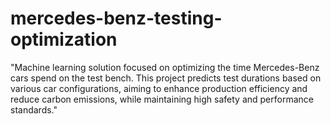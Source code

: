 # mercedes-benz-testing-optimization
"Machine learning solution focused on optimizing the time Mercedes-Benz cars spend on the test bench. This project predicts test durations based on various car configurations, aiming to enhance production efficiency and reduce carbon emissions, while maintaining high safety and performance standards."

